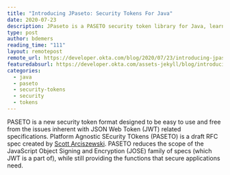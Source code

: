 ```yaml
---
title: "Introducing JPaseto: Security Tokens For Java"
date: 2020-07-23
description: JPaseto is a PASETO security token library for Java, learn more in this post.
type: post
author: bdemers
reading_time: "111"
layout: remotepost
remote_url: https://developer.okta.com/blog/2020/07/23/introducing-jpaseto
featuredabsurl: https://developer.okta.com/assets-jekyll/blog/introducing-jpaseto/jpaseto-social-5fdb0c727afaf251c4105dbc26f88a1d14121c94c67a53724117d8d2915a9b92.png
categories:
  - java
  - paseto
  - security-tokens
  - security
  - tokens
---
```

PASETO is a new security token format designed to be easy to use and free from the issues inherent with JSON Web Token (JWT) related specifications. Platform Agnostic SEcurity TOkens (PASETO) is a draft RFC spec created by [Scott Arciszewski](https://paragonie.com/). PASETO reduces the scope of the JavaScript Object Signing and Encryption (JOSE) family of specs (which JWT is a part of), while still providing the functions that secure applications need.